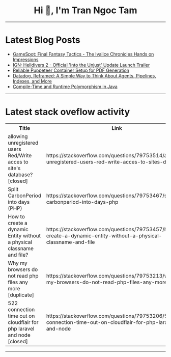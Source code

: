 <h1 align="center">Hi 👋, I'm Tran Ngoc Tam</h1>

---

# Latest Blog Posts 
<!-- BLOG-POST-LIST:START -->
- [GameSpot: Final Fantasy Tactics - The Ivalice Chronicles Hands on Impressions](https://dev.to/gg_news/gamespot-final-fantasy-tactics-the-ivalice-chronicles-hands-on-impressions-2p72)
- [IGN: Helldivers 2 - Official &#39;Into the Unjust&#39; Update Launch Trailer](https://dev.to/gg_news/ign-helldivers-2-official-into-the-unjust-update-launch-trailer-5dd0)
- [Reliable Puppeteer Container Setup for PDF Generation](https://dev.to/cordlesswool/reliable-puppeteer-container-setup-for-pdf-generation-198h)
- [Datadog, Reframed: A Simple Way to Think About Agents, Pipelines, Indexes, and More](https://dev.to/k4ji_dev/datadog-reframed-a-simple-way-to-think-about-agents-pipelines-indexes-and-more-1nfj)
- [Compile-Time and Runtime Polymorphism in Java](https://dev.to/arun_kumar_98/compile-time-and-runtime-polymorphism-in-java-1bch)
<!-- BLOG-POST-LIST:END -->

---

# Latest stack oveflow activity
<table>
  <tr><th>Title</th><th>Link</th></tr>
  <!-- STACKOVERFLOW:START --><tr><td>allowing unregistered users Red/Write acces to site&#39;s database? [closed]</td><td>https://stackoverflow.com/questions/79753514/allowing-unregistered-users-red-write-acces-to-sites-database</td></tr><tr><td>Split CarbonPeriod into days &lpar;PHP&rpar;</td><td>https://stackoverflow.com/questions/79753467/split-carbonperiod-into-days-php</td></tr><tr><td>How to create a dynamic Entity without a physical classname and file?</td><td>https://stackoverflow.com/questions/79753457/how-to-create-a-dynamic-entity-without-a-physical-classname-and-file</td></tr><tr><td>Why my browsers do not read php files any more [duplicate]</td><td>https://stackoverflow.com/questions/79753213/why-my-browsers-do-not-read-php-files-any-more</td></tr><tr><td>522 connection time out on cloudflair for php laravel and node [closed]</td><td>https://stackoverflow.com/questions/79753206/522-connection-time-out-on-cloudflair-for-php-laravel-and-node</td></tr><!-- STACKOVERFLOW:END -->
</table>

---


